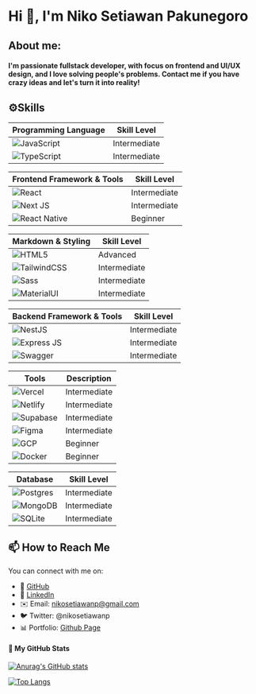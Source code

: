 # Hi 👋, I'm Niko Setiawan Pakunegoro

## About me:

#### I'm passionate fullstack developer, with focus on frontend and UI/UX design, and I love solving people's problems. Contact me if you have crazy ideas and let's turn it into reality!

## ⚙️Skills

| Programming Language                                                                                                         | Skill Level  |
| ---------------------------------------------------------------------------------------------------------------------------- | ------------ |
| ![JavaScript](https://img.shields.io/badge/javascript-%23323330.svg?style=for-the-badge&logo=javascript&logoColor=%23F7DF1E) | Intermediate |
| ![TypeScript](https://img.shields.io/badge/typescript-%23007ACC.svg?style=for-the-badge&logo=typescript&logoColor=white)     | Intermediate |

| Frontend Framework & Tools                                                                                        | Skill Level  |
| ----------------------------------------------------------------------------------------------------------------- | ------------ |
| ![React](https://img.shields.io/badge/react-%2320232a.svg?style=for-the-badge&logo=react&logoColor=%2361DAFB)     | Intermediate |
| ![Next JS](https://img.shields.io/badge/Next-black?style=for-the-badge&logo=next.js&logoColor=white)              | Intermediate |
| ![React Native](https://img.shields.io/badge/React_Native-20232A?style=for-the-badge&logo=react&logoColor=61DAFB) | Beginner     |

| Markdown & Styling                                                                                                           | Skill Level  |
| ---------------------------------------------------------------------------------------------------------------------------- | ------------ |
| ![HTML5](https://img.shields.io/badge/HTML5-E34F26?style=for-the-badge&logo=html5&logoColor=white)                           | Advanced     |
| ![TailwindCSS](https://img.shields.io/badge/tailwindcss-%2338B2AC.svg?style=for-the-badge&logo=tailwind-css&logoColor=white) | Intermediate |
| ![Sass](https://img.shields.io/badge/Sass-CC6699?style=for-the-badge&logo=sass&logoColor=white)                              | Intermediate |
| ![MaterialUI](https://img.shields.io/badge/Material--UI-0081CB?style=for-the-badge&logo=material-ui&logoColor=white)         | Intermediate |

| Backend Framework & Tools                                                                                     | Skill Level  |
| ------------------------------------------------------------------------------------------------------------- | ------------ |
| ![NestJS](https://img.shields.io/badge/nestjs-%23E0234E.svg?style=for-the-badge&logo=nestjs&logoColor=white)  | Intermediate |
| ![Express JS](https://img.shields.io/badge/Express.js-404D59?style=for-the-badge)                             | Intermediate |
| ![Swagger](https://img.shields.io/badge/-Swagger-%23Clojure?style=for-the-badge&logo=swagger&logoColor=white) | Intermediate |

| Tools                                                                                                                   | Description  |
| ----------------------------------------------------------------------------------------------------------------------- | ------------ |
| ![Vercel](https://img.shields.io/badge/vercel-%23000000.svg?style=for-the-badge&logo=vercel&logoColor=white)            | Intermediate |
| ![Netlify](https://img.shields.io/badge/netlify-%23000000.svg?style=for-the-badge&logo=netlify&logoColor=#00C7B7)       | Intermediate |
| ![Supabase](https://img.shields.io/badge/Supabase-3ECF8E?style=for-the-badge&logo=supabase&logoColor=white)             | Intermediate |
| ![Figma](https://img.shields.io/badge/figma-%23F24E1E.svg?style=for-the-badge&logo=figma&logoColor=white)               | Intermediate |
| ![GCP](https://img.shields.io/badge/Google%20Cloud-%234285F4.svg?style=for-the-badge&logo=google-cloud&logoColor=white) | Beginner     |
| ![Docker](https://img.shields.io/badge/docker-%230db7ed.svg?style=for-the-badge&logo=docker&logoColor=white)            | Beginner     |

| Database                                                                                                             | Skill Level  |
| -------------------------------------------------------------------------------------------------------------------- | ------------ |
| ![Postgres](https://img.shields.io/badge/postgres-%23316192.svg?style=for-the-badge&logo=postgresql&logoColor=white) | Intermediate |
| ![MongoDB](https://img.shields.io/badge/MongoDB-4EA94B?style=for-the-badge&logo=mongodb&logoColor=white)             | Intermediate |
| ![SQLite](https://img.shields.io/badge/SQLite-07405E?style=for-the-badge&logo=sqlite&logoColor=white)                | Intermediate |

## 📫 How to Reach Me

You can connect with me on:

- 🔸 [GitHub](https://github.com/nikosetiawanp)
- 🔗 [LinkedIn](https://linkedin.com/in/nikosetiawanp)
- ✉️ Email: nikosetiawanp@gmail.com
- 🐦 Twitter: @nikosetiawanp
- 📊 Portfolio: [Github Page](https://github.com/nikosetiawanp?tab=repositories)

#### 🚀 My GitHub Stats

[![Anurag's GitHub stats](https://github-readme-stats.vercel.app/api?username=nikosetiawanp&show_icons=true&hide_title=true&show_owner=true)](https://github.com/nikosetiawanp/nikosetiawanp)

[![Top Langs](https://github-readme-stats.vercel.app/api/top-langs/?username=nikosetiawanp&langs_count=10&layout=compact)](https://github.com/nikosetiawanp/nikosetiawanp)

<!-- [![My Skills](https://skillicons.dev/icons?i=html,sass,ts,tailwind,react,nextjs,express,nestjs,prisma,supabase,postgres,mongodb,netlify,gcp,postman&perline=5)](https://skillicons.dev) -->

<!-- <h3 align="left">Connect with me:</h3>

<p align="left">
  <a href="https://wa.me/081383870011" target="blank"><img align="center" src="https://img.shields.io/badge/WhatsApp-25D366?style=for-the-badge&logo=whatsapp&logoColor=white" alt="nikosetiawanp"/></a>
<a href="https://linkedin.com/in/nikosetiawanp" target="blank"><img align="center" src="https://img.shields.io/badge/LinkedIn-0077B5?style=for-the-badge&logo=linkedin&logoColor=white" alt="nikosetiawanp"/></a>
<a href="https://twitter.com/nikosetiawanp" target="blank"><img align="center" src="https://img.shields.io/badge/Twitter-1DA1F2?style=for-the-badge&logo=twitter&logoColor=white" alt="nikosetiawanp"/></a>
<a href="https://www.codewars.com/users/nikosetiawanp" target="blank"><img align="center" src="https://img.shields.io/badge/Codewars-B1361E?style=for-the-badge&logo=Codewars&logoColor=white" alt="nikosetiawanp"/></a>
</p> -->
